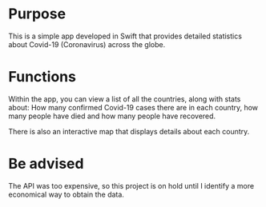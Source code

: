# Purpose
This is a simple app developed in Swift that provides detailed statistics about Covid-19 (Coronavirus) across the globe.

# Functions
Within the app, you can view a list of all the countries, along with stats about: How many confirmed Covid-19 cases there are in each country, how many people have died and how many people have recovered.

There is also an interactive map that displays details about each country.

# Be advised
The API was too expensive, so this project is on hold until I identify a more economical way to obtain the data.

